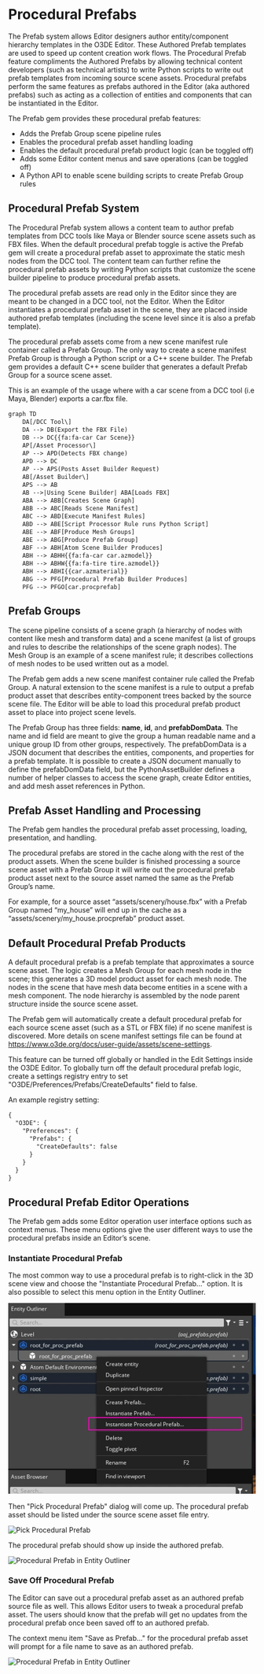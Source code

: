 # Procedural Prefabs

The Prefab system allows Editor designers author entity/component hierarchy templates in the O3DE Editor. These Authored Prefab templates are used to speed up content creation work flows. The Procedural Prefab feature compliments the Authored Prefabs by allowing technical content developers (such as technical artists) to write Python scripts to write out prefab templates from incoming source scene assets. Procedural prefabs perform the same features as prefabs authored in the Editor (aka authored prefabs) such as acting as a collection of entities and components that can be instantiated in the Editor.

The Prefab gem provides these procedural prefab features:
- Adds the Prefab Group scene pipeline rules
- Enables the procedural prefab asset handling loading
- Enables the default procedural prefab product logic (can be toggled off)
- Adds some Editor content menus and save operations (can be toggled off)
- A Python API to enable scene building scripts to create Prefab Group rules

## Procedural Prefab System

The Procedural Prefab system allows a content team to author prefab templates from DCC tools like Maya or Blender source scene assets such as FBX files. When the default procedural prefab toggle is active the Prefab gem will create a procedural prefab asset to approximate the static mesh nodes from the DCC tool. The content team can further refine the procedural prefab assets by writing Python scripts that customize the scene builder pipeline to produce procedural prefab assets. 

The procedural prefab assets are read only in the Editor since they are meant to be changed in a DCC tool, not the Editor. When the Editor instantiates a procedural prefab asset in the scene, they are placed inside authored prefab templates (including the scene level since it is also a prefab template).

The procedural prefab assets come from a new scene manifest rule container called a Prefab Group. The only way to create a scene manifest Prefab Group is through a Python script or a C++ scene builder. The Prefab gem provides a default C++ scene builder that generates a default Prefab Group for a source scene asset.

This is an example of the usage where with a car scene from a DCC tool (i.e Maya, Blender) exports a car.fbx file.

```mermaid
graph TD
    DA[/DCC Tool\]
    DA --> DB(Export the FBX File)
    DB --> DC{{fa:fa-car Car Scene}}
    AP[/Asset Processor\] 
    AP --> APD(Detects FBX change)
    APD --> DC
    AP --> APS(Posts Asset Builder Request)
    AB[/Asset Builder\]
    APS --> AB
    AB -->|Using Scene Builder| ABA[Loads FBX]
    ABA --> ABB[Creates Scene Graph]
    ABB --> ABC[Reads Scene Manifest]
    ABC --> ABD[Execute Manifest Rules]
    ABD --> ABE[Script Processor Rule runs Python Script]
    ABE --> ABF[Produce Mesh Groups]
    ABE --> ABG[Produce Prefab Group]
    ABF --> ABH[Atom Scene Builder Produces]
    ABH --> ABHH{{fa:fa-car car.azmodel}}
	ABH --> ABHW{{fa:fa-tire tire.azmodel}}
    ABH --> ABHI{{car.azmaterial}}
    ABG --> PFG[Procedural Prefab Builder Produces]
    PFG --> PFGO[car.procprefab]
```

## Prefab Groups

The scene pipeline consists of a scene graph (a hierarchy of nodes with content like mesh and transform data) and a scene manifest (a list of groups and rules to describe the relationships of the scene graph nodes). The Mesh Group is an example of a scene manifest rule; it describes collections of mesh nodes to be used written out as a model. 

The Prefab gem adds a new scene manifest container rule called the Prefab Group. A natural extension to the scene manifest is a rule to output a prefab product asset that describes entity-component trees backed by the source scene file. The Editor will be able to load this procedural prefab product asset to place into project scene levels.

The Prefab Group has three fields: **name**, **id**, and **prefabDomData**. The name and id field are meant to give the group a human readable name and a unique group ID from other groups, respectively. The prefabDomData is a JSON document that describes the entities, components, and properties for a prefab template. It is possible to create a JSON document manually to define the prefabDomData field, but the PythonAssetBuilder defines a number of helper classes to access the scene graph, create Editor entities, and add mesh asset references in Python.

## Prefab Asset Handling and Processing

The Prefab gem handles the procedural prefab asset processing, loading, presentation, and handling. 

The procedural prefabs are stored in the cache along with the rest of the product assets. When the scene builder is finished processing a source scene asset with a Prefab Group it will write out the procedural prefab product asset next to the source asset named the same as the Prefab Group’s name. 

For example, for a source asset “assets/scenery/house.fbx” with a Prefab Group named “my_house” will end up in the cache as a “assets/scenery/my_house.procprefab” product asset.

## Default Procedural Prefab Products

A default procedural prefab is a prefab template that approximates a source scene asset. The logic creates a Mesh Group for each mesh node in the scene; this generates a 3D model product asset for each mesh node. The nodes in the scene that have mesh data become entities in a scene with a mesh component. The node hierarchy is assembled by the node parent structure inside the source scene asset.

The Prefab gem will automatically create a default procedural prefab for each source scene asset (such as a STL or FBX file) if no scene manifest is discovered. More details on scene manifest settings file can be found at https://www.o3de.org/docs/user-guide/assets/scene-settings. 

This feature can be turned off globally or handled in the Edit Settings inside the O3DE Editor. To globally turn off the default procedural prefab logic, create a settings registry entry to set "O3DE/Preferences/Prefabs/CreateDefaults" field to false.

An example registry setting:
```
{
  "O3DE": {
    "Preferences": {
      "Prefabs": {
        "CreateDefaults": false
      }
    }
  }
}
```

## Procedural Prefab Editor Operations

The Prefab gem adds some Editor operation user interface options such as context menus. These menu options give the user different ways to use the procedural prefabs inside an Editor’s scene.

### Instantiate Procedural Prefab

The most common way to use a procedural prefab is to right-click in the 3D scene view and choose the "Instantiate Procedural Prefab..." option. It is also possible to select this menu option in the Entity Outliner.

![Instantiate Procedural Prefab...](/Gems/Prefab/PrefabBuilder/docs/images/eo_menu_option.webp)

Then "Pick Procedural Prefab" dialog will come up. The procedural prefab asset should be listed under the source scene asset file entry.

![Pick Procedural Prefab](/images/pick_prefab.png)

The procedural prefab should show up inside the authored prefab.

![Procedural Prefab in Entity Outliner](/images/eo_withprocprefab.png)

### Save Off Procedural Prefab

The Editor can save out a procedural prefab asset as an authored prefab source file as well. This allows Editor users to tweak a procedural prefab asset. The users should know that the prefab will get no updates from the procedural prefab once been saved off to an authored prefab.

The context menu item "Save as Prefab..." for the procedural prefab asset will prompt for a file name to save as an authored prefab.

![Procedural Prefab in Entity Outliner](/images/save_as_prefab.png)
